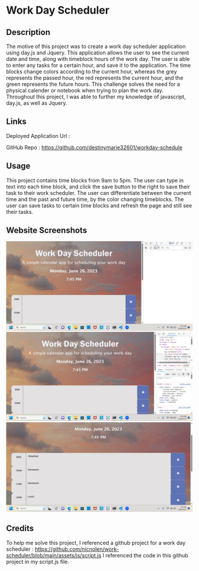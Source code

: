 # Work Day Scheduler

## Description

The motive of this project was to create a work day scheduler application using day.js and Jquery. This application allows the user to see the current date and time, along with timeblock hours of the work day. The user is able to enter any tasks for a certain hour, and save it to the application. The time blocks change colors according to the current hour, whereas the grey represents the passed hour, the red represents the current hour, and the green represents the future hours. This challenge solves the need for a physical calender or notebook when trying to plan the work day. Throughout this project, I was able to further my knowledge of javascript, day.js, as well as Jquery.

## Links

Deployed Application Url : 

GitHub Repo : https://github.com/destinymarie32601/workday-schedule

## Usage

This project contains time blocks from 9am to 5pm. The user can type in text into each time block, and click the save button to the right to save their task to their work scheduler. The user can differentiate between the current time and the past and future time, by the color changing timeblocks. The user can save tasks to certain time blocks and refresh the page and still see their tasks.

## Website Screenshots

![Alt text](/Develop/Assets/Images/Screenshot%20(31).png)
![Alt text](/Develop/Assets/Images/Screenshot%20(32).png)
![Alt text](/Develop/Assets/Images/Screenshot%20(33).png)

## Credits
To help me solve this project, I referenced a github project for a work day scheduler : https://github.com/nicnolen/work-scheduler/blob/main/assets/js/script.js
I referenced the code in this github project in my script.js file.
